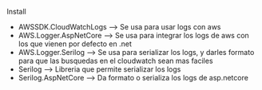 Install

- AWSSDK.CloudWatchLogs --> Se usa para usar logs con aws
- AWS.Logger.AspNetCore --> Se usa para integrar los logs de aws con los que vienen por defecto en .net
- AWS.Logger.Serilog    --> Se usa para serializar los logs, y darles formato para que las busquedas en el cloudwatch sean mas faciles
- Serilog               --> Libreria que permite serializar los logs
- Serilog.AspNetCore    --> Da formato o serializa los logs de asp.netcore
